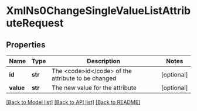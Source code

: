 # XmlNs0ChangeSingleValueListAttributeRequest

## Properties
Name | Type | Description | Notes
------------ | ------------- | ------------- | -------------
**id** | **str** | The &lt;code&gt;id&lt;/code&gt; of the attribute to be changed | [optional] 
**value** | **str** | The new value for the attribute | [optional] 

[[Back to Model list]](../README.md#documentation-for-models) [[Back to API list]](../README.md#documentation-for-api-endpoints) [[Back to README]](../README.md)


